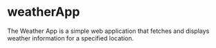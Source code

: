 # weatherApp
The Weather App is a simple web application that fetches and displays weather information for a specified location. 
